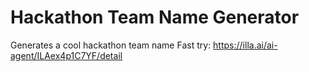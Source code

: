 # Hackathon Team Name Generator
Generates a cool hackathon team name 
Fast try: https://illa.ai/ai-agent/ILAex4p1C7YF/detail
